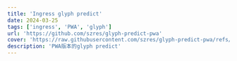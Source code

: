 ```yaml
---
title: 'Ingress glyph predict'
date: 2024-03-25
tags: ['ingress', 'PWA', 'glyph']
url: 'https://github.com/szres/glyph-predict-pwa'
cover: 'https://raw.githubusercontent.com/szres/glyph-predict-pwa/refs/heads/main/static/logo.png'
description: 'PWA版本的glyph predict'
---
```

